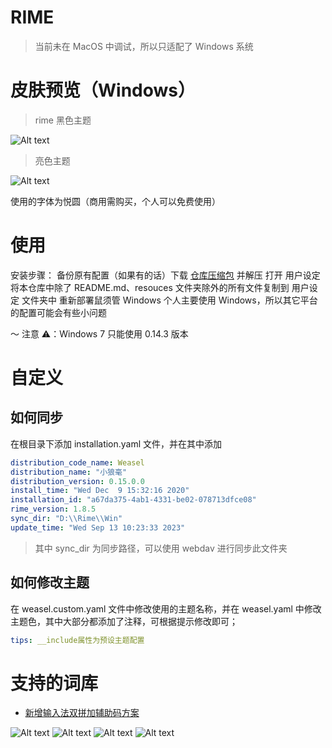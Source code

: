 # RIME

> 当前未在 MacOS 中调试，所以只适配了 Windows 系统

# 皮肤预览（Windows）

> rime 黑色主题

![Alt text](./resources/image.png)

> 亮色主题

![Alt text](./resources/light.png)

使用的字体为悦圆（商用需购买，个人可以免费使用）

# 使用

安装步骤： 备份原有配置（如果有的话）下载 [仓库压缩包](https://github.com/rwerplus/rime) 并解压 打开 用户设定 将本仓库中除了 README.md、resouces 文件夹除外的所有文件复制到 用户设定 文件夹中 重新部署鼠须管 Windows 个人主要使用 Windows，所以其它平台的配置可能会有些小问题

～ 注意 ⚠️：Windows 7 只能使用 0.14.3 版本

# 自定义

## 如何同步

在根目录下添加 installation.yaml 文件，并在其中添加

```yaml
distribution_code_name: Weasel
distribution_name: "小狼毫"
distribution_version: 0.15.0.0
install_time: "Wed Dec  9 15:32:16 2020"
installation_id: "a67da375-4ab1-4331-be02-078713dfce08"
rime_version: 1.8.5
sync_dir: "D:\\Rime\\Win"
update_time: "Wed Sep 13 10:23:33 2023"
```

> 其中 sync_dir 为同步路径，可以使用 webdav 进行同步此文件夹

## 如何修改主题

在 weasel.custom.yaml 文件中修改使用的主题名称，并在 weasel.yaml 中修改主题色，其中大部分都添加了注释，可根据提示修改即可；

```yaml
tips: __include属性为预设主题配置
```

# 支持的词库
- [新增输入法双拼加辅助码方案](https://github.com/boomker/rime-fast-xhup)

  
![Alt text](resources/image-4.png)
![Alt text](resources/image-1.png)
![Alt text](resources/image-2.png)
![Alt text](resources/image-3.png)
